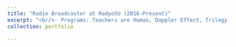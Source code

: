 ```yaml
---
title: "Radio Broadcaster at RadyoSU (2018-Present)"
excerpt: "<br/>- Programs: Teachers are Human, Doppler Effect, Trilogy, Snus, Did it to Myself<br/><a href='https://www.instagram.com/teachersarehuman/?hl=en'>Instagram of Teachers are Human</a><br/><br/><a href='https://www.youtube.com/@teachersarehuman-radyosu885'>Youtube Channel of Teachers are Human</a><br/><br/>Some Posters:<br/><img src='/images/5.jpeg' width='175' height='450' style='display:inline-block; margin-right: 5px;'> <img src='/images/6.jpeg' width='175' height='450' style='display:inline-block; margin-right: 5px;'> <img src='/images/7.jpeg' width='170' height='450' style='display:inline-block;'><br/>"
collection: portfolio

---
```

